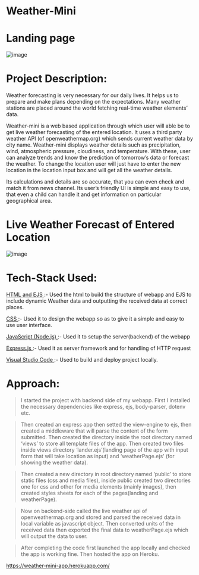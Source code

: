 # Weather-Mini

# Landing page

![image](https://user-images.githubusercontent.com/51323586/133636488-838ef48b-5aa7-4dbe-9d9d-81ea4dbf69f1.png)


# Project Description:

  Weather forecasting is very necessary for our daily lives. It helps us to prepare 
  and make plans depending on the expectations. Many weather stations are 
  placed around the world fetching real-time weather elements’ data.
  
  Weather-mini is a web based application through which user will able be to get 
  live weather forecasting of the entered location. It uses a third party weather 
  API (of openweathermap.org) which sends current weather data by city name. Weather-mini 
  displays weather details such as precipitation, wind, atmospheric pressure, cloudiness, 
  and temperature. With these, user can analyze trends and know the prediction of tomorrow’s 
  data or forecast the weather. To change the location user will just have to enter the 
  new location in the location input box and will get all the weather details. 
  
  Its calculations and details are so accurate, that you can even check and match 
  it from news channel. Its user’s friendly UI is simple and easy to use, that even a 
  child can handle it and get information on particular geographical area.
  
  
# Live Weather Forecast of Entered Location

![image](https://user-images.githubusercontent.com/51323586/133636663-08803e63-f248-40ef-beeb-9c564eb2b057.png)


# Tech-Stack Used:

  <ins>HTML and EJS </ins>:- Used the html to build the structure of webapp and EJS to include 
    dynamic Weather data and outputting the received data at correct places.
    
  <ins>CSS </ins>:- Used it to design the webapp so as to give it a simple and easy to use user interface.
  
  <ins>JavaScript (Node.js) </ins>:- Used it to setup the server(backend) of the webapp
  
  <ins>Express.js </ins>:- Used it as server framework and for handling of HTTP request
  
  <ins>Visual Studio Code </ins>:- Used to build and deploy project locally.
  
  
# Approach:

  > I started the project with backend side of my webapp. First I installed the 
  necessary dependencies like express, ejs, body-parser, dotenv etc. 
  
  > Then created an express app then setted the view-engine to ejs, then created a middleware 
  that will parse the content of the form submitted. Then created the directory 
  inside the root directory named ‘views’ to store all template files of the app. 
  Then created two files inside views directory ‘lander.ejs’(landing page of the app
  with input form that will take location as input) and ‘weatherPage.ejs’ (for 
  showing the weather data).
  
  > Then created a new directory in root directory 
  named ‘public’ to store static files (css and media files), inside public created 
  two directories one for css and other for media elements (mainly images), then 
  created styles sheets for each of the pages(landing and weatherPage).
  
  > Now on backend-side called the live weather api of openweathermap.org and stored
  and parsed the received data in local variable as javascript object. Then 
  converted units of the received data then exported the final data to 
  weatherPage.ejs which will output the data to user. 
  
  > After completing the code first launched the app locally and checked the app is
  working fine. Then hosted the app on Heroku.
  
  
  https://weather-mini-app.herokuapp.com/
